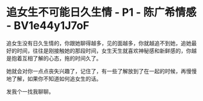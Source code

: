 # 追女生不可能日久生情 - P1 - 陈广希情感 - BV1e44y1J7oF

追女生没有日久生情的，你跟她聊得越多，见的面越多，你就越追不到她，追她最好的时间，往往是刚接触她的那段时间，女生天生就喜欢神秘感和新鲜感的，你越是抱着互相了解的心态，拖的时间久了。

她就会对你一点点丧失兴趣了，记住了，有一些了解放到了在一起的时候，再慢慢地了解，如果你不知道如何追女生的话。

发我个一找我聊聊。